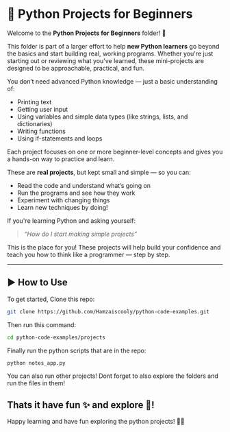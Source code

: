 # 🧪 Python Projects for Beginners

Welcome to the **Python Projects for Beginners** folder! 🎉

This folder is part of a larger effort to help **new Python learners** go beyond the basics and start building real, working programs. Whether you're just starting out or reviewing what you've learned, these mini-projects are designed to be approachable, practical, and fun.

You don’t need advanced Python knowledge — just a basic understanding of:
- Printing text
- Getting user input
- Using variables and simple data types (like strings, lists, and dictionaries)
- Writing functions
- Using if-statements and loops

Each project focuses on one or more beginner-level concepts and gives you a hands-on way to practice and learn.

These are **real projects**, but kept small and simple — so you can:
- Read the code and understand what’s going on
- Run the programs and see how they work
- Experiment with changing things
- Learn new techniques by doing!

If you're learning Python and asking yourself:
> *“How do I start making simple projects”*

This is the place for you! These projects will help build your confidence and teach you how to think like a programmer — step by step.

---
## ▶️ How to Use

To get started, Clone this repo:

```bash
git clone https://github.com/Hamzaiscooly/python-code-examples.git
```
Then run this command:
```bash
cd python-code-examples/projects
```
Finally run the python scripts that are in the repo:
```bash
python notes_app.py
```
You can also run other projects! Dont forget to also explore the folders and run the files in them!
## Thats it have fun ✨ and explore 🐍!
Happy learning and have fun exploring the python projects! 🐍✨

